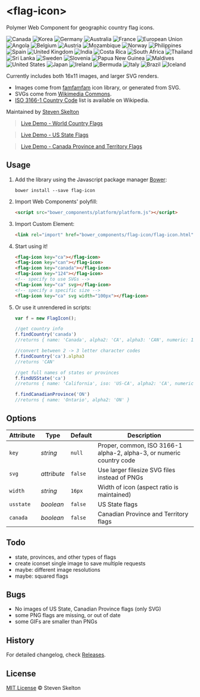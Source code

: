 &lt;flag-icon&gt;
===========

Polymer Web Component for geographic country flag icons.

![Canada](https://raw.githubusercontent.com/stevenrskelton/flag-icon/master/png/country-4x3/ca.png "Canada")
![Korea](https://raw.githubusercontent.com/stevenrskelton/flag-icon/master/png/country-4x3/kr.png "Korea")
![Germany](https://raw.githubusercontent.com/stevenrskelton/flag-icon/master/png/country-4x3/de.png "Germany")
![Australia](https://raw.githubusercontent.com/stevenrskelton/flag-icon/master/png/country-4x3/au.png "Australia")
![France](https://raw.githubusercontent.com/stevenrskelton/flag-icon/master/png/country-4x3/fr.png "France")
![European Union](https://raw.githubusercontent.com/stevenrskelton/flag-icon/master/png/country-4x3/europeanunion.png "European Union")
![Angola](https://raw.githubusercontent.com/stevenrskelton/flag-icon/master/png/country-4x3/ao.png "Angola")
![Belgium](https://raw.githubusercontent.com/stevenrskelton/flag-icon/master/png/country-4x3/be.png "Belgium")
![Austria](https://raw.githubusercontent.com/stevenrskelton/flag-icon/master/png/country-4x3/at.png "Austria")
![Mozambique](https://raw.githubusercontent.com/stevenrskelton/flag-icon/master/png/country-4x3/mz.png "Mozambique")
![Norway](https://raw.githubusercontent.com/stevenrskelton/flag-icon/master/png/country-4x3/no.png "Norway")
![Philippines](https://raw.githubusercontent.com/stevenrskelton/flag-icon/master/png/country-4x3/ph.png "Philippines")
![Spain](https://raw.githubusercontent.com/stevenrskelton/flag-icon/master/png/country-4x3/es.png "Spain")
![United Kingdom](https://raw.githubusercontent.com/stevenrskelton/flag-icon/master/png/country-4x3/gb.png "United Kingdom")
![India](https://raw.githubusercontent.com/stevenrskelton/flag-icon/master/png/country-4x3/in.png "India")
![Costa Rica](https://raw.githubusercontent.com/stevenrskelton/flag-icon/master/png/country-4x3/cr.png "Costa Rica")
![South Africa](https://raw.githubusercontent.com/stevenrskelton/flag-icon/master/png/country-4x3/za.png "South Africa")
![Thailand](https://raw.githubusercontent.com/stevenrskelton/flag-icon/master/png/country-4x3/th.png "Thailand")
![Sri Lanka](https://raw.githubusercontent.com/stevenrskelton/flag-icon/master/png/country-4x3/lk.png "Sri Lanka")
![Sweden](https://raw.githubusercontent.com/stevenrskelton/flag-icon/master/png/country-4x3/se.png "Sweden")
![Slovenia](https://raw.githubusercontent.com/stevenrskelton/flag-icon/master/png/country-4x3/si.png "Slovenia")
![Papua New Guinea](https://raw.githubusercontent.com/stevenrskelton/flag-icon/master/png/country-4x3/pg.png "Papua New Guinea")
![Maldives](https://raw.githubusercontent.com/stevenrskelton/flag-icon/master/png/country-4x3/mv.png "Maldives")
![United States](https://raw.githubusercontent.com/stevenrskelton/flag-icon/master/png/country-4x3/us.png "India")
![Japan](https://raw.githubusercontent.com/stevenrskelton/flag-icon/master/png/country-4x3/jp.png "Japan")
![Ireland](https://raw.githubusercontent.com/stevenrskelton/flag-icon/master/png/country-4x3/ie.png "Ireland")
![Bermuda](https://raw.githubusercontent.com/stevenrskelton/flag-icon/master/png/country-4x3/bm.png "Bermuda")
![Italy](https://raw.githubusercontent.com/stevenrskelton/flag-icon/master/png/country-4x3/it.png "Italy")
![Brazil](https://raw.githubusercontent.com/stevenrskelton/flag-icon/master/png/country-4x3/br.png "Brazil")
![Iceland](https://raw.githubusercontent.com/stevenrskelton/flag-icon/master/png/country-4x3/is.png "Iceland")

Currently includes both 16x11 images, and larger SVG renders.
* Images come from [famfamfam](http://www.famfamfam.com/lab/icons/flags/) icon library, or generated from SVG.
* SVGs come from [Wikimedia Commons](http://commons.wikimedia.org/wiki/Category:SVG_sovereign_state_flags).
* [ISO 3166-1 Country Code](http://en.wikipedia.org/wiki/ISO_3166-1) list is available on Wikipedia.

Maintained by [Steven Skelton](https://github.com/stevenrskelton)

> [Live Demo - World Country Flags](http://files.stevenskelton.ca/flag-icon/examples/countries.html)

> [Live Demo - US State Flags](http://files.stevenskelton.ca/flag-icon/examples/us-states.html)

> [Live Demo - Canada Province and Territory Flags](http://files.stevenskelton.ca/flag-icon/examples/canada-provinces.html)

## Usage

1. Add the library using the Javascript package manager [Bower](http://bower.io/):

	```bower install --save flag-icon```

2. Import Web Components' polyfill:

	```html
	<script src="bower_components/platform/platform.js"></script>
	```

3. Import Custom Element:

	```html
	<link rel="import" href="bower_components/flag-icon/flag-icon.html">
	```

4. Start using it!

	```html
	<flag-icon key="ca"></flag-icon>
	<flag-icon key="can"></flag-icon>
	<flag-icon key="canada"></flag-icon>
	<flag-icon key="124"></flag-icon>
	<!-- specify to use SVGs -->
	<flag-icon key="ca" svg></flag-icon>
	<!-- specify a specific size -->
	<flag-icon key="ca" svg width="100px"></flag-icon>
	```

5. Or use it unrendered in scripts:

	```javascript
	var f = new FlagIcon();

	//get country info
	f.findCountry('canada')
	//returns { name: 'Canada', alpha2: 'CA', alpha3: 'CAN', numeric: 124 }

	//convert between 2 -> 3 letter character codes
	f.findCountry('ca').alpha3
	//returns 'CAN'

	//get full names of states or provinces
	f.findUSState('ca')
	//returns { name: 'California', iso: 'US-CA', alpha2: 'CA', numeric: 6, gpo: 'Calif.' }

	f.findCanadianProvince('ON')
	//returns { name: 'Ontario', alpha2: 'ON' }
	```

## Options

Attribute			| Type			| Default		| Description
---					| ---			| ---			| ---
`key`				| *string*		| `null`		| Proper, common, ISO 3166-1 alpha-2, alpha-3, or numeric country code
`svg`				| *attribute*	| `false`		| Use larger filesize SVG files instead of PNGs
`width`				| *string*		| `16px`		| Width of icon (aspect ratio is maintained)
`usstate`			| *boolean*		| `false`		| US State flags
`canada`			| *boolean*		| `false`		| Canadian Province and Territory flags

## Todo
- state, provinces, and other types of flags
- create iconset single image to save multiple requests
- maybe: different image resolutions
- maybe: squared flags

## Bugs
- No images of US State, Canadian Province flags (only SVG)
- some PNG flags are missing, or out of date
- some GIFs are smaller than PNGs

## History

For detailed changelog, check [Releases](https://github.com/stevenrskelton/flag-icon/releases).

## License

[MIT License](http://opensource.org/licenses/MIT) © Steven Skelton